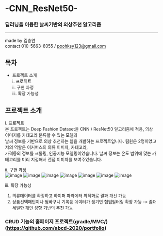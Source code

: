 
# -CNN_ResNet50-

### 딥러닝을 이용한 날씨기반의 의상추천 알고리즘
----------------------------------------------------------------------------------------------------------------
made by 김승연<br>
contact 010-5663-6055 / poohksy123@gmail.com

## 목차

* 프로젝트 소개<br>
 i. 프로젝트 <br>
 ii. 구현 과정<br>
 iii. 확장 가능성<br>

## 프로젝트 소개

   i. 프로젝트 <br>
   본 프로젝트는  Deep Fashion Dataset을 CNN / ResNet50 알고리즘에 적용, 의상 이미지를 카테고리 분류할 수 있는 모델과<br>
   날씨 정보를 기반으로 의상 추천하는 웹을 개발하는 프로젝트입니다. 팀원은 2명이었고 저의 역할은 이커머스의 의류 이미지, 카테고리,<br>
   가격등의 정보를 크롤링, 인공지능 모델링이었습니다. 날씨 정보는 온도 범위에 맞는 카테고리를 미리 지정해서 랜덤 이미지를 보여주었습니다.<br>
   
   ii. 구현 과정<br>
![image](https://user-images.githubusercontent.com/69621976/122884745-67bee780-d379-11eb-83bc-a3c68ce87a81.png)
![image](https://user-images.githubusercontent.com/69621976/122884865-858c4c80-d379-11eb-9500-f2c8a3a5e059.png)
![image](https://user-images.githubusercontent.com/69621976/122885027-a81e6580-d379-11eb-9222-603c00c627fd.png)
![image](https://user-images.githubusercontent.com/69621976/122885095-b79dae80-d379-11eb-9278-b2daf9f881c4.png)
![image](https://user-images.githubusercontent.com/69621976/122885139-c2f0da00-d379-11eb-8e2d-d2d7a57618cb.png)
![image](https://user-images.githubusercontent.com/69621976/122885249-e0be3f00-d379-11eb-8698-4c7d857f6764.png)
![image](https://user-images.githubusercontent.com/69621976/122885349-f7fd2c80-d379-11eb-9058-a07251bd8ee2.png)

   
   iii. 확장 가능성<br>
   1. 의류데이터를 확장하고 하이퍼 파라메터 최적화로 결과 개선 가능
   2. 상품선택패턴이나 찜바구니 기록등 데이터가 생기면 협업필터링 확장 가능
     -> 좀더 세밀한 개인 성향 기반의 추천 가능

### CRUD 기능의 홈페이지 프로젝트(gradle/MVC/)(https://github.com/abcd-2020/portfolio)
